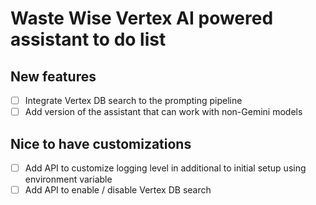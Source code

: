 # Waste Wise Vertex AI powered assistant to do list

## New features

- [ ] Integrate Vertex DB search to the prompting pipeline
- [ ] Add version of the assistant that can work with non-Gemini models

## Nice to have customizations

- [ ] Add API to customize logging level in additional to initial setup using environment variable
- [ ] Add API to enable / disable Vertex DB search
